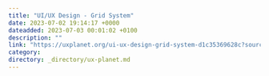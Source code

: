 ```yaml
---
title: "UI/UX Design - Grid System"
date: 2023-07-02 19:14:17 +0000
dateadded: 2023-07-03 00:01:02 +0100
description: ""
link: "https://uxplanet.org/ui-ux-design-grid-system-d1c35369628c?source=rss----819cc2aaeee0---4"
category:
directory: _directory/ux-planet.md
---
```

